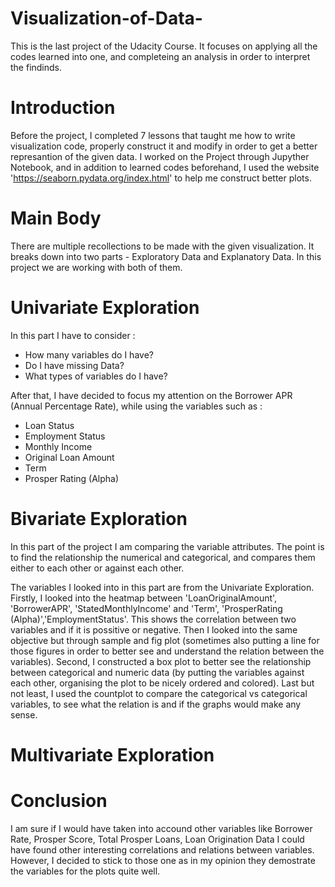 # Visualization-of-Data-

This is the last project of the Udacity Course. It focuses on applying all the codes learned into one, and completeing an analysis in order to interpret the findinds. 

# Introduction

Before the project, I completed 7 lessons that taught me how to write visualization code, properly construct it and modify in order to get a better represantion of the given data. I worked on the Project through Jupyther Notebook, and in addition to learned codes beforehand, I used the website 'https://seaborn.pydata.org/index.html' to help me construct better plots. 

# Main Body 

There are multiple recollections to be made with the given visualization. It breaks down into two parts - Exploratory Data and Explanatory Data. In this project we are working with both of them. 

# Univariate Exploration

In this part I have to consider :
- How many variables do I have?
- Do I have missing Data?
- What types of variables do I have? 

After that, I have decided to focus my attention on the Borrower APR (Annual Percentage Rate), while using the variables such as : 
- Loan Status
- Employment Status
- Monthly Income
- Original Loan Amount
- Term 
- Prosper Rating (Alpha)

# Bivariate Exploration 

In this part of the project I am comparing the variable attributes. The point is to find the relationship the numerical and categorical, and compares them either to each other or against each other. 

The variables I looked into in this part are from the Univariate Exploration. Firstly, I looked into the heatmap between 'LoanOriginalAmount', 'BorrowerAPR', 'StatedMonthlyIncome' and 'Term', 'ProsperRating (Alpha)','EmploymentStatus'. This shows the correlation between two variables and if it is possitive or negative. Then I looked into the same objective but through sample and fig plot (sometimes also putting a line for those figures in order to better see and understand the relation between the variables). Second, I constructed a box plot to better see the relationship between categorical and numeric data (by putting the variables against each other, organising the plot to be nicely ordered and colored). Last but not least, I used the countplot to compare the categorical vs categorical variables, to see what the relation is and if the graphs would make any sense. 

# Multivariate Exploration 

# Conclusion 

I am sure if I would have taken into accound other variables like Borrower Rate, Prosper Score, Total Prosper Loans, Loan Origination Data I could have found other interesting correlations and relations between variables. However, I decided to stick to those one as in my opinion they demostrate the variables for the plots quite well.

